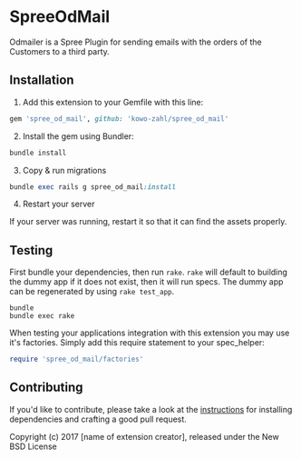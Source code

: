 SpreeOdMail
===========

Odmailer is a Spree Plugin for sending emails with the orders of the Customers to a third party.  

## Installation

1. Add this extension to your Gemfile with this line:
  ```ruby
  gem 'spree_od_mail', github: 'kowo-zahl/spree_od_mail'
  ```

2. Install the gem using Bundler:
  ```ruby
  bundle install
  ```

3. Copy & run migrations
  ```ruby
  bundle exec rails g spree_od_mail:install
  ```

4. Restart your server

  If your server was running, restart it so that it can find the assets properly.

## Testing

First bundle your dependencies, then run `rake`. `rake` will default to building the dummy app if it does not exist, then it will run specs. The dummy app can be regenerated by using `rake test_app`.

```shell
bundle
bundle exec rake
```

When testing your applications integration with this extension you may use it's factories.
Simply add this require statement to your spec_helper:

```ruby
require 'spree_od_mail/factories'
```


## Contributing

If you'd like to contribute, please take a look at the
[instructions](CONTRIBUTING.md) for installing dependencies and crafting a good
pull request.

Copyright (c) 2017 [name of extension creator], released under the New BSD License

